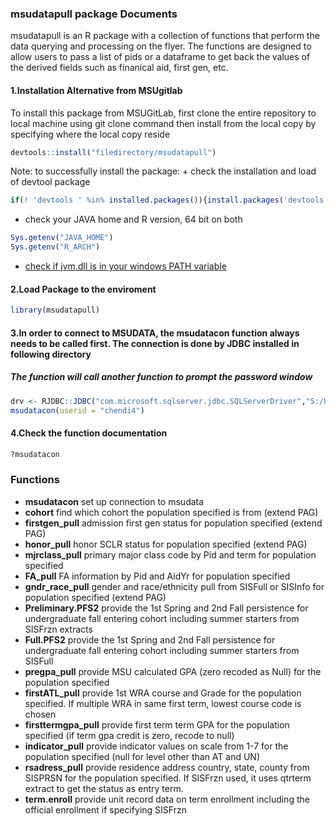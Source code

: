 ### msudatapull package Documents

msudatapull is an R package with a collection of functions that perform the data querying and processing on the flyer. The functions are designed to allow users to pass a list of pids or a dataframe to get back the values of the derived fields such as finanical aid, first gen, etc.

#### 1.Installation Alternative from MSUgitlab

To install this package from MSUGitLab, first clone the entire repository to local machine using git clone command then install from the local copy by specifying where the local copy reside

``` r
devtools::install("filedirectory/msudatapull")
```

Note: to successfully install the package: + check the installation and load of devtool package

``` r
if(! 'devtools ' %in% installed.packages()){install.packages('devtools')}
```

-   check your JAVA home and R version, 64 bit on both

``` r
Sys.getenv("JAVA_HOME")
Sys.getenv("R_ARCH")
```

-   [check if jvm.dll is in your windows PATH variable](https://stackoverflow.com/questions/7019912/using-the-rjava-package-on-win7-64-bit-with-r)

#### 2.Load Package to the enviroment

``` r
library(msudatapull)
```

#### 3.In order to connect to MSUDATA, the msudatacon function always needs to be called first. The connection is done by JDBC installed in following directory

##### The function will call another function to prompt the password window

``` r
drv <- RJDBC::JDBC("com.microsoft.sqlserver.jdbc.SQLServerDriver","S:/Utilities/Microsoft JDBC Driver 4.0 for SQL Server/sqljdbc_4.0/enu/sqljdbc4.jar")
msudatacon(userid = "chendi4")
```

#### 4.Check the function documentation

``` r
?msudatacon
```

### Functions

-   **msudatacon** set up connection to msudata
-   **cohort** find which cohort the population specified is from (extend PAG)
-   **firstgen\_pull** admission first gen status for population specified (extend PAG)
-   **honor\_pull** honor SCLR status for population specified (extend PAG)
-   **mjrclass\_pull** primary major class code by Pid and term for population specified
-   **FA\_pull** FA information by Pid and AidYr for population specified
-   **gndr\_race\_pull** gender and race/ethnicity pull from SISFull or SISInfo for population specified (extend PAG)
-   **Preliminary.PFS2** provide the 1st Spring and 2nd Fall persistence for undergraduate fall entering cohort including summer starters from SISFrzn extracts
-   **Full.PFS2** provide the 1st Spring and 2nd Fall persistence for undergraduate fall entering cohort including summer starters from SISFull
-   **pregpa\_pull** provide MSU calculated GPA (zero recoded as Null) for the population specified
-   **firstATL\_pull** provide 1st WRA course and Grade for the population specified. If multiple WRA in same first term, lowest course code is chosen
-   **firsttermgpa\_pull** provide first term term GPA for the population specified (if term gpa credit is zero, recode to null)
-   **indicator\_pull** provide indicator values on scale from 1-7 for the population specified (null for level other than AT and UN)
-   **rsadress\_pull** provide residence address country, state, county from SISPRSN for the population specified. If SISFrzn used, it uses qtrterm extract to get the status as entry term.
-   **term.enroll** provide unit record data on term enrollment including the official enrollment if specifying SISFrzn
